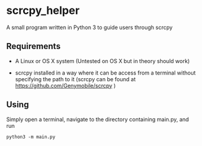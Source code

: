 # scrcpy_helper

A small program written in Python 3 to guide users through scrcpy

## Requirements

- A Linux or OS X system (Untested on OS X but in theory should work)

- scrcpy installed in a way where it can be access from a terminal without specifying the path to it (scrcpy can be found at https://github.com/Genymobile/scrcpy )

## Using

Simply open a terminal, navigate to the directory containing main.py, and run
```
python3 -m main.py
```
